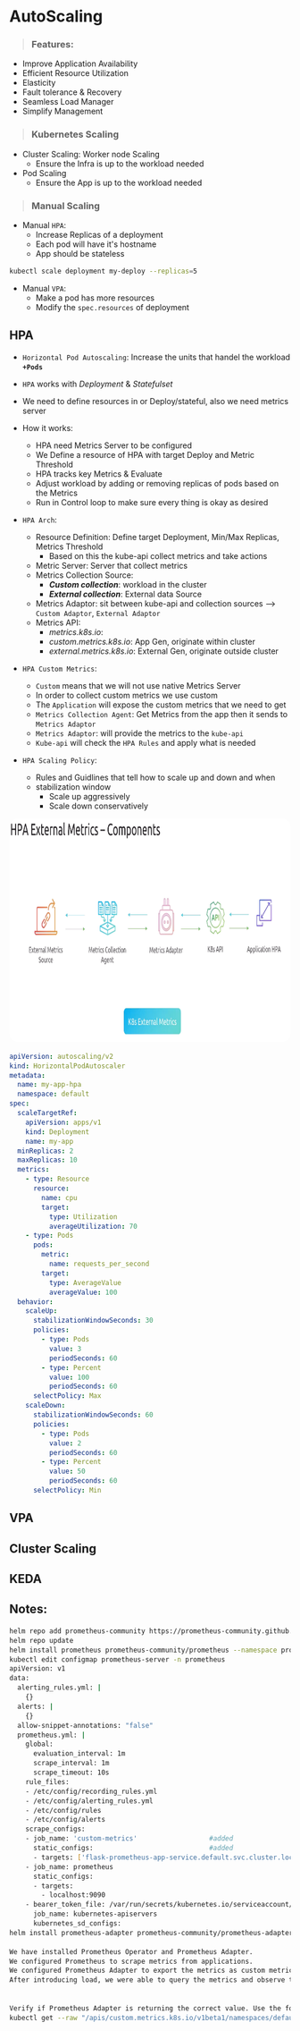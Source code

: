 # AutoScaling
> ### Features:
- Improve Application Availability
- Efficient Resource Utilization
- Elasticity
- Fault tolerance & Recovery
- Seamless Load Manager
- Simplify Management

> ### Kubernetes Scaling
- Cluster Scaling: Worker node Scaling
    - Ensure the Infra is up to the workload needed
- Pod Scaling
    - Ensure the App is up to the workload needed

> ### Manual Scaling 
- Manual `HPA`:
    - Increase Replicas of a deployment 
    - Each pod will have it's hostname
    - App should be stateless
```bash
kubectl scale deployment my-deploy --replicas=5
```
- Manual `VPA`:
    - Make a pod has more resources
    - Modify the `spec.resources` of deployment

## HPA
- `Horizontal Pod Autoscaling`:  Increase the units that handel the workload **`+Pods`**
- `HPA` works with *Deployment* & *Statefulset*
- We need to define resources in or Deploy/stateful, also we need metrics server
- How it works:
    - HPA need Metrics Server to be configured
    - We Define a resource of HPA with target Deploy and Metric Threshold 
    - HPA tracks key Metrics & Evaluate
    - Adjust workload by adding or removing replicas of pods based on the Metrics
    - Run in Control loop to make sure every thing is okay as desired
- `HPA Arch`:
    - Resource Definition: Define target Deployment, Min/Max Replicas, Metrics Threshold
        - Based on this the kube-api collect metrics and take actions
    - Metric Server: Server that collect metrics 
    - Metrics Collection Source: 
        - ***Custom collection***: workload in the cluster 
        - ***External collection***: External data Source
    - Metrics Adaptor: sit between kube-api and collection sources --> `Custom Adaptor`, `External Adaptor`
    - Metrics API: 
        - *metrics.k8s.io*: 
        - *custom.metrics.k8s.io*: App Gen, originate within cluster
        - *external.metrics.k8s.io*: External Gen, originate outside cluster

- `HPA Custom Metrics`: 
    - `Custom` means that we will not use native Metrics Server
    - In order to collect custom metrics we use custom 
    - The `Application` will expose the custom metrics that we need to get
    - `Metrics Collection Agent`: Get Metrics from the app then it sends to `Metrics Adaptor`
    - `Metrics Adaptor`: will provide the metrics to the `kube-api`
    - `Kube-api` will check the `HPA Rules` and apply what is needed 
- `HPA Scaling Policy`:
    - Rules and Guidlines that tell how to scale up and down and when
    - stabilization window
        - Scale up aggressively
        - Scale down conservatively
<div style="text-align: center;">
<img src="hpaflow.png" alt="HPA Arch Flow" width="800 " height="400" style="border-radius: 15px;">
</div>

```yaml
apiVersion: autoscaling/v2
kind: HorizontalPodAutoscaler
metadata:
  name: my-app-hpa
  namespace: default
spec:
  scaleTargetRef:
    apiVersion: apps/v1
    kind: Deployment
    name: my-app
  minReplicas: 2
  maxReplicas: 10
  metrics:
    - type: Resource
      resource:
        name: cpu
        target:
          type: Utilization
          averageUtilization: 70
    - type: Pods
      pods:
        metric:
          name: requests_per_second
        target:
          type: AverageValue
          averageValue: 100
  behavior:
    scaleUp:
      stabilizationWindowSeconds: 30
      policies:
        - type: Pods
          value: 3
          periodSeconds: 60
        - type: Percent
          value: 100
          periodSeconds: 60
      selectPolicy: Max
    scaleDown:
      stabilizationWindowSeconds: 60
      policies:
        - type: Pods
          value: 2
          periodSeconds: 60
        - type: Percent
          value: 50
          periodSeconds: 60
      selectPolicy: Min
```
## VPA

## Cluster Scaling

## KEDA



## Notes:
```bash
helm repo add prometheus-community https://prometheus-community.github.io/helm-charts
helm repo update
helm install prometheus prometheus-community/prometheus --namespace prometheus --create-namespace --version 26.1.0  
kubectl edit configmap prometheus-server -n prometheus
apiVersion: v1
data:
  alerting_rules.yml: |
    {}
  alerts: |
    {}
  allow-snippet-annotations: "false"
  prometheus.yml: |
    global:
      evaluation_interval: 1m
      scrape_interval: 1m
      scrape_timeout: 10s
    rule_files:
    - /etc/config/recording_rules.yml
    - /etc/config/alerting_rules.yml
    - /etc/config/rules
    - /etc/config/alerts
    scrape_configs:
    - job_name: 'custom-metrics'                  #added
      static_configs:                             #added
      - targets: ['flask-prometheus-app-service.default.svc.cluster.local'] #added
    - job_name: prometheus
      static_configs:
      - targets:
        - localhost:9090
    - bearer_token_file: /var/run/secrets/kubernetes.io/serviceaccount/token
      job_name: kubernetes-apiservers
      kubernetes_sd_configs:
helm install prometheus-adapter prometheus-community/prometheus-adapter -n prometheus

We have installed Prometheus Operator and Prometheus Adapter.
We configured Prometheus to scrape metrics from applications.
We configured Prometheus Adapter to export the metrics as custom metrics to Kubernetes.
After introducing load, we were able to query the metrics and observe the values changing.


Verify if Prometheus Adapter is returning the correct value. Use the following command:
kubectl get --raw "/apis/custom.metrics.k8s.io/v1beta1/namespaces/default/pods/*/rabbitmq_queue_messages"| jq
```